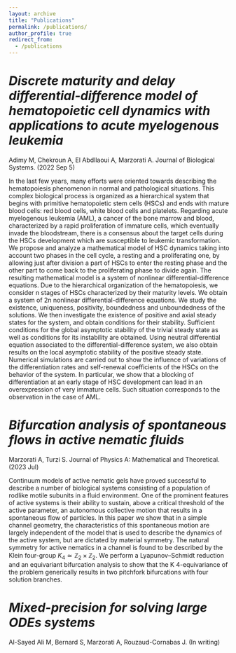 ```yaml
---
layout: archive
title: "Publications"
permalink: /publications/
author_profile: true
redirect_from:
  - /publications
---
```


*Discrete maturity and delay differential-difference model of hematopoietic cell dynamics with applications to acute myelogenous leukemia*
====
Adimy M, Chekroun A, El Abdllaoui A, Marzorati A. Journal of Biological Systems. (2022 Sep 5)

In the last few years, many efforts were oriented towards describing the hematopoiesis phenomenon in normal and pathological situations. This complex biological process is organized as a hierarchical system that begins with primitive hematopoietic stem cells (HSCs) and ends with mature blood cells: red blood cells, white blood cells and platelets. Regarding acute myelogenous leukemia (AML), a cancer of the bone marrow and blood, characterized by a rapid proliferation of immature cells, which eventually invade the bloodstream, there is a consensus about the target cells during the HSCs development which are susceptible to leukemic transformation. We propose and analyze a mathematical model of HSC dynamics taking into account two phases in the cell cycle, a resting and a proliferating one, by allowing just after division a part of HSCs to enter the resting phase and the other part to come back to the proliferating phase to divide again. The resulting mathematical model is a system of nonlinear differential-difference equations. Due to the hierarchical organization of the hematopoiesis, we consider n stages of HSCs characterized by their maturity levels. We obtain a system of 2n nonlinear differential-difference equations. We study the existence, uniqueness, positivity, boundedness and unboundedness of the solutions. We then investigate the existence of positive and axial steady states for the system, and obtain conditions for their stability. Sufficient conditions for the global asymptotic stability of the trivial steady state as well as conditions for its instability are obtained. Using neutral differential equation associated to the differential-difference system, we also obtain results on the local asymptotic stability of the positive steady state. Numerical simulations are carried out to show the influence of variations of the differentiation rates and self-renewal coefficients of the HSCs on the behavior of the system. In particular, we show that a blocking of differentiation at an early stage of HSC development can lead in an overexpression of very immature cells. Such situation corresponds to the observation in the case of AML.

*Bifurcation analysis of spontaneous flows in active nematic fluids*
====
Marzorati A, Turzi S. Journal of Physics A: Mathematical and Theoretical. (2023 Jul)

Continuum models of active nematic gels have proved successful to describe a number of biological systems consisting of a population of rodlike motile subunits in a fluid environment. One of the prominent features of active systems is their ability to sustain, above a critical threshold of the active parameter, an autonomous collective motion that results in a spontaneous flow of particles. In this paper we show that in a simple channel geometry, the characteristics of this spontaneous motion are largely independent of the model that is used to describe the dynamics of the active system, but are dictated by material symmetry. The natural symmetry for active nematics in a channel is found to be described by the Klein four-group $K_4 \simeq \mathbb{Z}_2 \times \mathbb{Z}_2$. We perform a Lyapunov–Schmidt reduction and an equivariant bifurcation analysis to show that the K 4-equivariance of the problem generically results in two pitchfork bifurcations with four solution branches.

*Mixed-precision for solving large ODEs systems*
====
Al-Sayed Ali M, Bernard S, Marzorati A, Rouzaud-Cornabas J. (In writing)

